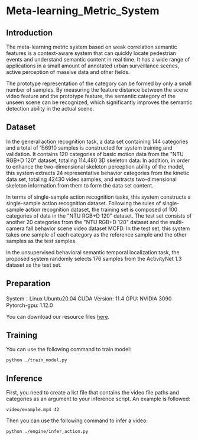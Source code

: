# Meta-learning_Metric_System

## Introduction

The meta-learning metric system based on weak correlation semantic features is a context-aware system that can quickly locate pedestrian events and understand semantic content in real time. It has a wide range of applications in a small amount of annotated urban surveillance scenes, active perception of massive data and other fields.

The prototype representation of the category can be formed by only a small number of samples. By measuring the feature distance between the scene video feature and the prototype feature, the semantic category of the unseen scene can be recognized, which significantly improves the semantic detection ability in the actual scene.

## Dataset

In the general action recognition task, a data set containing 144 categories and a total of 156910 samples is constructed for system training and validation. It contains 120 categories of basic motion data from the "NTU RGB+D 120" dataset, totaling 114,480 3D skeleton data. In addition, in order to enhance the two-dimensional skeleton perception ability of the model, this system extracts 24 representative behavior categories from the kinetic data set, totaling 42430 video samples, and extracts two-dimensional skeleton information from them to form the data set content.

In terms of single-sample action recognition tasks, this system constructs a single-sample action recognition dataset. Following the rules of single-sample action recognition dataset, the training set is composed of 100 categories of data in the "NTU RGB+D 120" dataset. The test set consists of another 20 categories from the "NTU RGB+D 120" dataset and the multi-camera fall behavior scene video dataset MCFD. In the test set, this system takes one sample of each category as the reference sample and the other samples as the test samples.

In the unsupervised behavioral semantic temporal localization task, the proposed system randomly selects 176 samples from the ActivityNet 1.3 dataset as the test set.

## Preparation

System：Linux Ubuntu20.04
CUDA Version: 11.4
GPU: NVIDIA 3090
Pytorch-gpu: 1.12.0

You can download our resource files [here](https://zjuteducn-my.sharepoint.com/personal/211122120051_zjut_edu_cn/_layouts/15/onedrive.aspx?id=%2Fpersonal%2F211122120051%5Fzjut%5Fedu%5Fcn%2FDocuments%2Fresources&ga=1).

## Training

You can use the following command to train model:
```
python ./train_model.py
```


## Inference

First, you need to create a list file that contains the video file paths and categories as an argument to your inference script. An example is followed:

```
video/example.mp4 42
```

Then you can use the following command to infer a video:

```
python ./engine/infer_action.py
```


